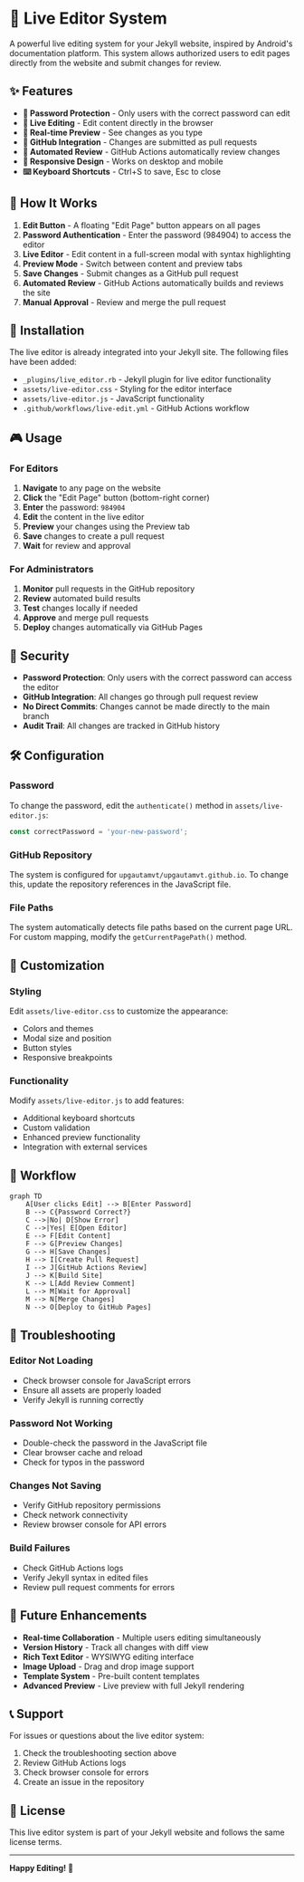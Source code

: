 # 🚀 Live Editor System

A powerful live editing system for your Jekyll website, inspired by Android's documentation platform. This system allows authorized users to edit pages directly from the website and submit changes for review.

## ✨ Features

- **🔐 Password Protection** - Only users with the correct password can edit
- **📝 Live Editing** - Edit content directly in the browser
- **👀 Real-time Preview** - See changes as you type
- **🔗 GitHub Integration** - Changes are submitted as pull requests
- **🤖 Automated Review** - GitHub Actions automatically review changes
- **📱 Responsive Design** - Works on desktop and mobile
- **⌨️ Keyboard Shortcuts** - Ctrl+S to save, Esc to close

## 🎯 How It Works

1. **Edit Button** - A floating "Edit Page" button appears on all pages
2. **Password Authentication** - Enter the password (984904) to access the editor
3. **Live Editor** - Edit content in a full-screen modal with syntax highlighting
4. **Preview Mode** - Switch between content and preview tabs
5. **Save Changes** - Submit changes as a GitHub pull request
6. **Automated Review** - GitHub Actions automatically builds and reviews the site
7. **Manual Approval** - Review and merge the pull request

## 🔧 Installation

The live editor is already integrated into your Jekyll site. The following files have been added:

- `_plugins/live_editor.rb` - Jekyll plugin for live editor functionality
- `assets/live-editor.css` - Styling for the editor interface
- `assets/live-editor.js` - JavaScript functionality
- `.github/workflows/live-edit.yml` - GitHub Actions workflow

## 🎮 Usage

### For Editors

1. **Navigate** to any page on the website
2. **Click** the "Edit Page" button (bottom-right corner)
3. **Enter** the password: `984904`
4. **Edit** the content in the live editor
5. **Preview** your changes using the Preview tab
6. **Save** changes to create a pull request
7. **Wait** for review and approval

### For Administrators

1. **Monitor** pull requests in the GitHub repository
2. **Review** automated build results
3. **Test** changes locally if needed
4. **Approve** and merge pull requests
5. **Deploy** changes automatically via GitHub Pages

## 🔐 Security

- **Password Protection**: Only users with the correct password can access the editor
- **GitHub Integration**: All changes go through pull request review
- **No Direct Commits**: Changes cannot be made directly to the main branch
- **Audit Trail**: All changes are tracked in GitHub history

## 🛠️ Configuration

### Password
To change the password, edit the `authenticate()` method in `assets/live-editor.js`:

```javascript
const correctPassword = 'your-new-password';
```

### GitHub Repository
The system is configured for `upgautamvt/upgautamvt.github.io`. To change this, update the repository references in the JavaScript file.

### File Paths
The system automatically detects file paths based on the current page URL. For custom mapping, modify the `getCurrentPagePath()` method.

## 🎨 Customization

### Styling
Edit `assets/live-editor.css` to customize the appearance:

- Colors and themes
- Modal size and position
- Button styles
- Responsive breakpoints

### Functionality
Modify `assets/live-editor.js` to add features:

- Additional keyboard shortcuts
- Custom validation
- Enhanced preview functionality
- Integration with external services

## 🔄 Workflow

```mermaid
graph TD
    A[User clicks Edit] --> B[Enter Password]
    B --> C{Password Correct?}
    C -->|No| D[Show Error]
    C -->|Yes| E[Open Editor]
    E --> F[Edit Content]
    F --> G[Preview Changes]
    G --> H[Save Changes]
    H --> I[Create Pull Request]
    I --> J[GitHub Actions Review]
    J --> K[Build Site]
    K --> L[Add Review Comment]
    L --> M[Wait for Approval]
    M --> N[Merge Changes]
    N --> O[Deploy to GitHub Pages]
```

## 🚨 Troubleshooting

### Editor Not Loading
- Check browser console for JavaScript errors
- Ensure all assets are properly loaded
- Verify Jekyll is running correctly

### Password Not Working
- Double-check the password in the JavaScript file
- Clear browser cache and reload
- Check for typos in the password

### Changes Not Saving
- Verify GitHub repository permissions
- Check network connectivity
- Review browser console for API errors

### Build Failures
- Check GitHub Actions logs
- Verify Jekyll syntax in edited files
- Review pull request comments for errors

## 🔮 Future Enhancements

- **Real-time Collaboration** - Multiple users editing simultaneously
- **Version History** - Track all changes with diff view
- **Rich Text Editor** - WYSIWYG editing interface
- **Image Upload** - Drag and drop image support
- **Template System** - Pre-built content templates
- **Advanced Preview** - Live preview with full Jekyll rendering

## 📞 Support

For issues or questions about the live editor system:

1. Check the troubleshooting section above
2. Review GitHub Actions logs
3. Check browser console for errors
4. Create an issue in the repository

## 📄 License

This live editor system is part of your Jekyll website and follows the same license terms.

---

**Happy Editing! 🎉** 